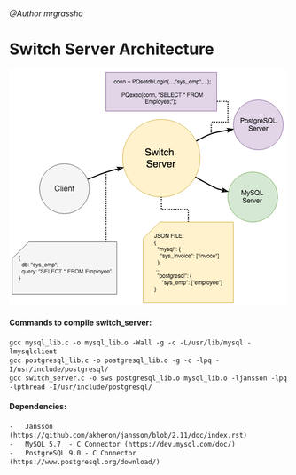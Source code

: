 ###### @Author mrgrassho

# Switch Server Architecture

<dl>
<img src="https://github.com/mrgrassho/Switch-Server/blob/master/SWS_Diagram.png" alt="SWS_Diagram" class="center">
</dl>

#### Commands to compile switch_server:
```
gcc mysql_lib.c -o mysql_lib.o -Wall -g -c -L/usr/lib/mysql -lmysqlclient
gcc postgresql_lib.c -o postgresql_lib.o -g -c -lpq -I/usr/include/postgresql/
gcc switch_server.c -o sws postgresql_lib.o mysql_lib.o -ljansson -lpq -lpthread -I/usr/include/postgresql/
```

#### Dependencies:

	-	Jansson (https://github.com/akheron/jansson/blob/2.11/doc/index.rst)
	-	MySQL 5.7  - C Connector (https://dev.mysql.com/doc/)
	-	PostgreSQL 9.0 - C Connector (https://www.postgresql.org/download/)
